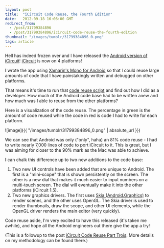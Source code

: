 ```yaml
---
layout: post
title:  "iCircuit Code Reuse, the Fourth Edition"
date:   2012-09-18 16:06:00 GMT
redirect_from:
  - /post/31799384896
  - /post/31799384896/icircuit-code-reuse-the-fourth-edition
thumbnail: "/images/tumblr/31799384896_0.png"
tags: article
---
```




Hell has indeed frozen over and I have released the [Android version of iCircuit](https://play.google.com/store/apps/details?id=com.kruegersystems.circuitdroid)! [iCircuit](http://icircuitapp.com) is now on 4 platforms!

I wrote the app using [Xamarin's Mono for Android](http://xamarin.com/monoforandroid) so that I could reuse large amounts of code that I have painstakingly written and debugged on other platforms.

That means it's time to run that [code reuse script](https://gist.github.com/1608597) and find out how I did as a developer. How much of the Android code base had to be written anew and how much was I able to reuse from the other platforms?

Here is a visualization of the code reuse. The percentage in green is the amount of code reused while the code in red is code I had to write for each platform.

![image]({{ "/images/tumblr/31799384896_0.png" | absolute_url }})

We can see that Android was only ("only", haha) an 81% code reuse - I had to write nearly 7,000 lines of code to port iCircuit to it. This is great, but I was aiming for closer to the 90% mark as the Mac was able to achieve.

I can chalk this difference up to two new additions to the code base:

1. Two new UI controls have been added that are unique to Android. The first is a "mini-scope" that is shown persistently on the screen. The other is a new dial that makes it much easier to input numbers on a multi-touch screen. The dial will eventually make it into the other platforms (iCircuit 1.5).
2. Two new graphics drivers. The first uses [Skia (Android.Graphics)](http://en.wikipedia.org/wiki/Skia_Graphics_Engine) to render scenes, and the other uses OpenGL. The Skia driver is used to render thumbnails, draw the scope, and other UI elements, while the OpenGL driver renders the main editor (very quickly).

Code reuse aside, I'm very excited to have this released (it's taken me awhile), and hope all the Android engineers out there give the app a try!

(This is a followup to the post [iCircuit Code Reuse Part Trois](http://praeclarum.org/post/15789866032/icircuit-code-reuse-part-trois). More details on my methodology can be found there.)
